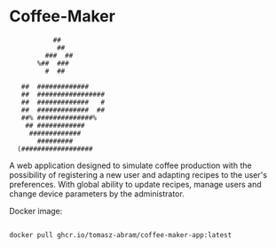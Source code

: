 # Coffee-Maker


               ##             
                ##            
             ###  ##          
           %##  ###           
             #  ##            
                              
       ##  #############      
       ##  #################  
       ##  #############   #  
       ##  #############  ##  
       ##% ##############%    
        ## ############       
         #############        
           #########          
      (################## 


A web application designed to simulate coffee production with the possibility of registering a new user and adapting recipes to the user's preferences. With global ability to update recipes, manage users and change device parameters by the administrator.

Docker image:

<code>
docker pull ghcr.io/tomasz-abram/coffee-maker-app:latest
</code>



